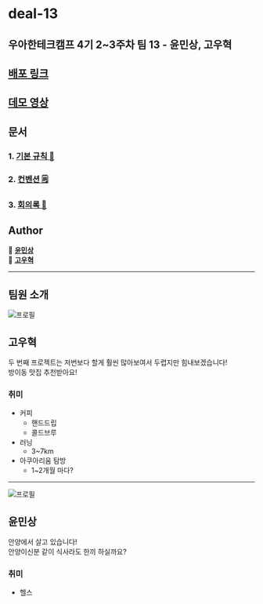 # deal-13

## 우아한테크캠프 4기 2~3주차 팀 13 - 윤민상, 고우혁

## [배포 링크](https://wtc-2.wooluck.dev/)

## [데모 영상](https://www.youtube.com/watch?v=dLZbdbKF9hk&ab_channel=%28%ED%85%8C%ED%81%AC%EC%BA%A0%ED%94%84%29%EA%B3%A0%EC%9A%B0%ED%98%81)

## 문서

### 1. [기본 규칙 📏](https://github.com/woowa-techcamp-2021/deal-13/wiki/Rule)

### 2. [컨벤션 🗒️](https://github.com/woowa-techcamp-2021/deal-13/wiki/%EC%BB%A8%EB%B2%A4%EC%85%98)

### 3. [회의록 📖](https://github.com/woowa-techcamp-2021/deal-13/wiki/%ED%9A%8C%EC%9D%98%EB%A1%9D)

## Author

👤 [**윤민상**](https://github.com/yoonminsang)  
👤 [**고우혁**](https://github.com/kowoohyuk)

---

## 팀원 소개

![프로필](https://user-images.githubusercontent.com/45394360/124929654-a4f2cd00-e03b-11eb-935d-895fdc193c68.jpg)

## 고우혁

두 번째 프로젝트는 저번보다 할게 훨씬 많아보여서 두렵지만 힘내보겠습니다!  
방이동 맛집 추천받아요!

### 취미

- 커피
  - 핸드드립
  - 콜드브루
- 러닝
  - 3~7km
- 아쿠아리움 탐방
  - 1~2개월 마다?

---

![프로필](https://ca.slack-edge.com/T01B3TZ421W-U027806QXAQ-fa6a45f079cc-512)

## 윤민상

안양에서 살고 있습니다!  
안양이신분 같이 식사라도 한끼 하실까요?

### 취미

- 헬스
